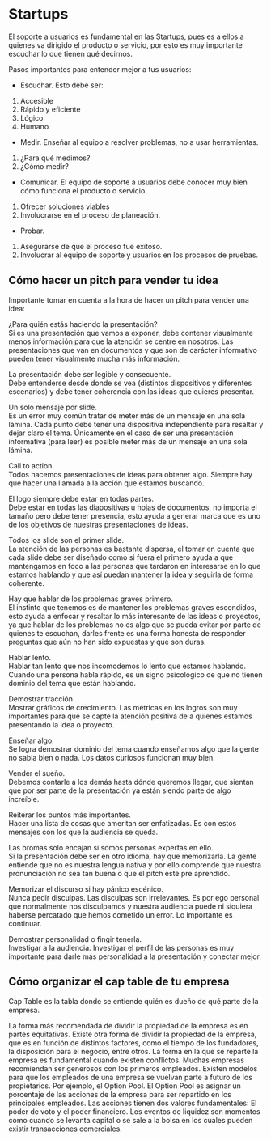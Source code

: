 # Startups

El soporte a usuarios es fundamental en las Startups, pues es a ellos a
quienes va dirigido el producto o servicio, por esto es muy importante
escuchar lo que tienen qué decirnos.

Pasos importantes para entender mejor a tus usuarios:

-   Escuchar. Esto debe ser:

1)  Accesible
2)  Rápido y eficiente
3)  Lógico
4)  Humano

-   Medir. Enseñar al equipo a resolver problemas, no a usar
    herramientas.

1)  ¿Para qué medimos?
2)  ¿Cómo medir?

-   Comunicar. El equipo de soporte a usuarios debe conocer muy bien
    cómo funciona el producto o servicio.

1)  Ofrecer soluciones viables
2)  Involucrarse en el proceso de planeación.

-   Probar.

1)  Asegurarse de que el proceso fue exitoso.
2)  Involucrar al equipo de soporte y usuarios en los procesos de
    pruebas.



## Cómo hacer un pitch para vender tu idea

Importante tomar en cuenta a la hora de hacer un pitch para vender una
idea:

¿Para quién estás haciendo la presentación?  
Si es una presentación que vamos a exponer, debe contener visualmente
menos información para que la atención se centre en nosotros. Las
presentaciones que van en documentos y que son de carácter informativo
pueden tener visualmente mucha más información.

La presentación debe ser legible y consecuente.  
Debe entenderse desde donde se vea (distintos dispositivos y diferentes
escenarios) y debe tener coherencia con las ideas que quieres presentar.

Un solo mensaje por slide.  
Es un error muy común tratar de meter más de un mensaje en una sola
lámina. Cada punto debe tener una dispositiva independiente para
resaltar y dejar claro el tema. Únicamente en el caso de ser una
presentación informativa (para leer) es posible meter más de un mensaje
en una sola lámina.

Call to action.  
Todos hacemos presentaciones de ideas para obtener algo. Siempre hay que
hacer una llamada a la acción que estamos buscando.

El logo siempre debe estar en todas partes.  
Debe estar en todas las diapositivas u hojas de documentos, no importa
el tamaño pero debe tener presencia, esto ayuda a generar marca que es
uno de los objetivos de nuestras presentaciones de ideas.

Todos los slide son el primer slide.  
La atención de las personas es bastante dispersa, el tomar en cuenta que
cada slide debe ser diseñado como si fuera el primero ayuda a que
mantengamos en foco a las personas que tardaron en interesarse en lo que
estamos hablando y que así puedan mantener la idea y seguirla de forma
coherente.

Hay que hablar de los problemas graves primero.  
El instinto que tenemos es de mantener los problemas graves escondidos,
esto ayuda a enfocar y resaltar lo más interesante de las ideas o
proyectos, ya que hablar de los problemas no es algo que se pueda evitar
por parte de quienes te escuchan, darles frente es una forma honesta de
responder preguntas que aún no han sido expuestas y que son duras.

Hablar lento.  
Hablar tan lento que nos incomodemos lo lento que estamos hablando.
Cuando una persona habla rápido, es un signo psicológico de que no
tienen dominio del tema que están hablando.

Demostrar tracción.  
Mostrar gráficos de crecimiento. Las métricas en los logros son muy
importantes para que se capte la atención positiva de a quienes estamos
presentando la idea o proyecto.

Enseñar algo.  
Se logra demostrar dominio del tema cuando enseñamos algo que la gente
no sabia bien o nada. Los datos curiosos funcionan muy bien.

Vender el sueño.  
Debemos contarle a los demás hasta dónde queremos llegar, que sientan
que por ser parte de la presentación ya están siendo parte de algo
increíble.

Reiterar los puntos más importantes.  
Hacer una lista de cosas que ameritan ser enfatizadas. Es con estos
mensajes con los que la audiencia se queda.

Las bromas solo encajan si somos personas expertas en ello.  
Si la presentación debe ser en otro idioma, hay que memorizarla. La
gente entiende que no es nuestra lengua nativa y por ello comprende que
nuestra pronunciación no sea tan buena o que el pitch esté pre
aprendido.

Memorizar el discurso si hay pánico escénico.  
Nunca pedir disculpas. Las disculpas son irrelevantes. Es por ego
personal que normalmente nos disculpamos y nuestra audiencia puede ni
siquiera haberse percatado que hemos cometido un error. Lo importante es
continuar.

Demostrar personalidad o fingir tenerla.  
Investigar a la audiencia. Investigar el perfil de las personas es muy
importante para darle más personalidad a la presentación y conectar
mejor.

## Cómo organizar el cap table de tu empresa

Cap Table es la tabla donde se entiende quién es dueño de qué parte de
la empresa.

La forma más recomendada de dividir la propiedad de la empresa es en
partes equitativas. Existe otra forma de dividir la propiedad de la
empresa, que es en función de distintos factores, como el tiempo de los
fundadores, la disposición para el negocio, entre otros. La forma en la
que se reparte la empresa es fundamental cuando existen conflictos.
Muchas empresas recomiendan ser generosos con los primeros empleados.
Existen modelos para que los empleados de una empresa se vuelvan parte a
futuro de los propietarios. Por ejemplo, el Option Pool. El Option Pool
es asignar un porcentaje de las acciones de la empresa para ser
repartido en los principales empleados. Las acciones tienen dos valores
fundamentales: El poder de voto y el poder financiero. Los eventos de
liquidez son momentos como cuando se levanta capital o se sale a la
bolsa en los cuales pueden existir transacciones comerciales.

